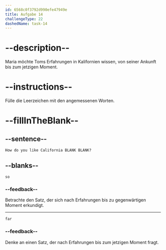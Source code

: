 ```yaml
---
id: 6568c0f3792d990efe47949e
title: Aufgabe 14
challengeType: 22
dashedName: task-14
---
```


# --description--

Maria möchte Toms Erfahrungen in Kalifornien wissen, von seiner Ankunft bis zum jetzigen Moment.

# --instructions--

Fülle die Leerzeichen mit den angemessenen Worten.

# --fillInTheBlank--

## --sentence--

`How do you like California BLANK BLANK?`

## --blanks--

`so`

### --feedback--

Betrachte den Satz, der sich nach Erfahrungen bis zu gegenwärtigen Moment erkundigt.

---

`far`

### --feedback--

Denke an einen Satz, der nach Erfahrungen bis zum jetzigen Moment fragt.
